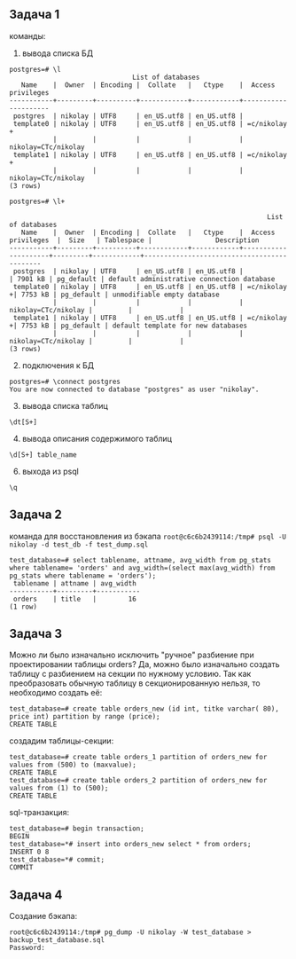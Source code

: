 ## Задача 1
команды:
1. вывода списка БД
```
postgres=# \l
                               List of databases
   Name    |  Owner  | Encoding |  Collate   |   Ctype    |  Access privileges  
-----------+---------+----------+------------+------------+---------------------
 postgres  | nikolay | UTF8     | en_US.utf8 | en_US.utf8 | 
 template0 | nikolay | UTF8     | en_US.utf8 | en_US.utf8 | =c/nikolay         +
           |         |          |            |            | nikolay=CTc/nikolay
 template1 | nikolay | UTF8     | en_US.utf8 | en_US.utf8 | =c/nikolay         +
           |         |          |            |            | nikolay=CTc/nikolay
(3 rows)
```
```
postgres=# \l+

                                                                 List of databases
   Name    |  Owner  | Encoding |  Collate   |   Ctype    |  Access privileges  |  Size   | Tablespace |                Description                 
-----------+---------+----------+------------+------------+---------------------+---------+------------+--------------------------------------------
 postgres  | nikolay | UTF8     | en_US.utf8 | en_US.utf8 |                     | 7901 kB | pg_default | default administrative connection database
 template0 | nikolay | UTF8     | en_US.utf8 | en_US.utf8 | =c/nikolay         +| 7753 kB | pg_default | unmodifiable empty database
           |         |          |            |            | nikolay=CTc/nikolay |         |            | 
 template1 | nikolay | UTF8     | en_US.utf8 | en_US.utf8 | =c/nikolay         +| 7753 kB | pg_default | default template for new databases
           |         |          |            |            | nikolay=CTc/nikolay |         |            | 
(3 rows)
```
2. подключения к БД
```
postgres=# \connect postgres
You are now connected to database "postgres" as user "nikolay".
```
3. вывода списка таблиц
```
\dt[S+]
```   
4. вывода описания содержимого таблиц
```
\d[S+] table_name
```
6. выхода из psql
```
\q
```
## Задача 2
команда для восстановления из бэкапа ``` root@c6c6b2439114:/tmp# psql -U nikolay -d test_db -f test_dump.sql ```
```
test_database=# select tablename, attname, avg_width from pg_stats where tablename= 'orders' and avg_width=(select max(avg_width) from pg_stats where tablename = 'orders');
 tablename | attname | avg_width 
-----------+---------+-----------
 orders    | title   |        16
(1 row)
```
## Задача 3

Можно ли было изначально исключить "ручное" разбиение при проектировании таблицы orders? Да, можно было изначально создать таблицу с разбиением на секции по нужному условию.
Так как преобразовать обычную таблицу в секционированную нельзя, то необходимо создать её:
```
test_database=# create table orders_new (id int, titke varchar( 80), price int) partition by range (price);
CREATE TABLE
```
создадим таблицы-секции:
```
test_database=# create table orders_1 partition of orders_new for values from (500) to (maxvalue);
CREATE TABLE
test_database=# create table orders_2 partition of orders_new for values from (1) to (500);
CREATE TABLE
```
sql-транзакция:
```
test_database=# begin transaction;
BEGIN
test_database=*# insert into orders_new select * from orders;
INSERT 0 8
test_database=*# commit;
COMMIT
```
## Задача 4
Создание бэкапа:
```
root@c6c6b2439114:/tmp# pg_dump -U nikolay -W test_database > backup_test_database.sql
Password: 
```
